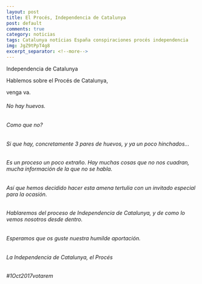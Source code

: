 ```yaml
---
layout: post
title: El Procés, Independencia de Catalunya
post: default
comments: true
category: noticias
tags: Catalunya notícias España conspiraciones procés independencia
img: JgZ9tPpT4g8
excerpt_separator: <!--more-->
---
```


Independencia de Catalunya

Hablemos sobre el Procés de Catalunya,

venga va.

<!--more-->


###### No hay huevos.
###### Como que no?
###### Si que hay, concretamente 3 pares de huevos, y ya un poco hinchados...

###### Es un proceso un poco extraño. Hay muchas cosas que no nos cuadran, mucha información de la que no se habla.
###### Así que hemos decidido hacer esta amena tertulia con un invitado especial para la ocasión. 
###### Hablaremos del proceso de Independencia de Catalunya, y de como lo vemos nosotros desde dentro.

###### Esperamos que os guste nuestra humilde aportación.
###### La Independencia de Catalunya, el Procés

###### #1Oct2017votarem
